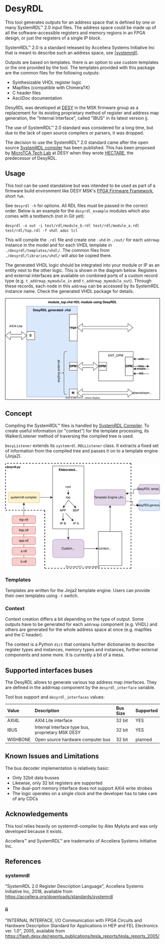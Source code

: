 # DesyRDL

This tool generates outputs for an address space that is defined by one or many
SystemRDL&trade; 2.0 input files. The address space could be made up of all the
software-accessible registers and memory regions in an FPGA design, or just the
registers of a single IP block.

SystemRDL&trade; 2.0 is a standard released by Accellera Systems Initiative Inc
that is meant to describe such an address space, see [\[systemrdl\]](#systemrdl).

Outputs are based on templates. there is an option to use custom templates or the one provided by the tool.
The templates provided with this package are the common files for the following outputs:

* Synthesizable VHDL register logic
* Mapfiles (compatible with ChimeraTK)
* C header files
* AsciiDoc documentation

DesyRDL was developed at [DESY](https://desy.de) in the MSK firmware group as a
replacement for its existing proprietary method of register and address map
generation, the "Internal Interface", called "IBUS" in its latest version
[ii](#ii).

The use of SystemRDL&trade; 2.0 standard was considered for a long time,
but due to the lack of open source compilers or parsers, it was dropped.

The decision to use the SystemRDL&trade; 2.0 standard came after
the open source [SystemRDL compiler](https://github.com/SystemRDL/systemrdl-compiler) has been published.
This has been proposed by [MicroTCA Tech Lab](https://techlab.desy.de/) at DESY when they wrote
[HECTARE](https://github.com/MicroTCA-Tech-Lab/hectare), the predecessor of DesyRDL.

## Usage

This tool can be used standalone but was intended to be used as part of a
firmware build environment like DESY MSK's
[FPGA Firmware Framework](https://fpgafw.pages.desy.de/docs-pub/fwk/index.html),
short `fwk`.

See `desyrdl -h` for options.
All RDL files must be passed in the correct order. Below is an example for the
`desyrdl_example` modules which also comes with a testbench (not in Git yet):

    desyrdl -o out -i test/rdl/module_b.rdl test/rdl/module_a.rdl test/rdl/top.rdl -f vhdl adoc tcl

This will compile the `.rdl` file and create one `.vhd` in `./out/` for each
`addrmap` instance in the model and for each VHDL template in
`./desyrdl/templates/vhdl/`. The common files from `./desyrdl/libraries/vhdl/`
will also be copied there.

The generated VHDL logic should be integrated into your module or IP as an
entity next to the other logic. This is shown in the diagram below. Registers
and external interfaces are available on combined ports of a custom record type
(e.g. `t_addrmap_mymodule_in` and `t_addrmap_mymodule_out`). Through these
records, each node in this `addrmap` can be accessed by its SystemRDL instance
name. Check the generated VHDL package for details.

![top integration diagram](./doc/modules/ROOT/images/top_integration.svg "Top-level integration")

## Concept

Compiling the SystemRDL&trade; files is handled by
[SystemRDL Compiler](https://systemrdl-compiler.readthedocs.io/en/latest/).
To create useful information (or "context") for the template processing, its
Walker/Listener method of traversing the compiled tree is used.

`DesyListener` extends its `systemrdl.RDLListener` class. It extracts a fixed
set of information from the compiled tree and passes it on to a template engine
(Jinja2).

![DesyRDL flow diagram](./doc/modules/ROOT/images/desyrdl_flow.svg "DesyRDL flow overview")

### Templates

Templates are written for the Jinja2 template engine. Users can provide their
own templates using `-t` switch.

### Context

Context creation differs a bit depending on the type of output. Some outputs
have to be generated for each `addrmap` component (e.g. VHDL) and others are
generated for the whole address space at once (e.g. mapfiles and the C header).

The context is a Python `dict` that contains further dictionaries to describe
register types and instances, memory types and instances, further external
components and some more. It is currently a bit of a mess.

## Supported interfaces buses

The DesyRDL allows to generate various top address map interfaces.
They are defined in the addrmap component by the `desyrdl_interface` variable.

Tool bus support and `desyrdl_interfaces` values:

| Value    | Description                                       | Bus Size | Supported |
|:---------|:--------------------------------------------------|:---------|:----------|
| AXI4L    | AXI4 Lite interface                               | 32 bit   | YES       |
| IBUS     | Internal Interface type bus, proprietary MSK DESY | 32 bit   | YES       |
| WISHBONE | Open source hardware computer bus                 | 32 bit   | planned   |


## Known Issues and Limitations

The bus decoder implementation is relatively basic:

* Only 32bit data busses
* Likewise, only 32 bit registers are supported
* The dual-port memory interface does not support AXI4 write strobes
* The logic operates on a single clock and the developer has to take care of any
  CDCs

## Acknowledgements

This tool relies heavily on systemrdl-compiler by Alex Mykyta and was only
developed because it exists.

Accellera&trade; and SystemRDL&trade; are trademarks of Accellera Systems
Initiative Inc.

## References


### systemrdl

"SystemRDL 2.0 Register Description Language", Accellera
Systems Initiative Inc, 2018,
available from https://accellera.org/downloads/standards/systemrdl

### ii

"INTERNAL INTERFACE, I/O Communication with FPGA Circuits and Hardware
Description Standard for Applications in HEP and FEL Electronics ver. 1.0",
2005, available from
https://flash.desy.de/reports_publications/tesla_reports/tesla_reports_2005/
